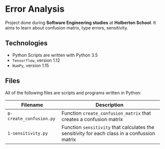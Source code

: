 # Error Analysis

Project done during **Software Engineering studies** at **Holberton School**. It aims to learn about confusion matrix, type errors, sensitivity.

## Technologies
* Python Scripts are written with Python 3.5
* `Tensorflow`, version 1.12
* `NumPy`, version 1.15

## Files
All of the following files are scripts and programs written in Python:

| Filename | Description |
| -------- | ----------- |
| `0-create_confusion.py` | Function `create_confusion_matrix` that creates a confusion matrix |
| `1-sensitivity.py` | Function `sensitivity` that calculates the sensitivity for each class in a confussion matrix |
